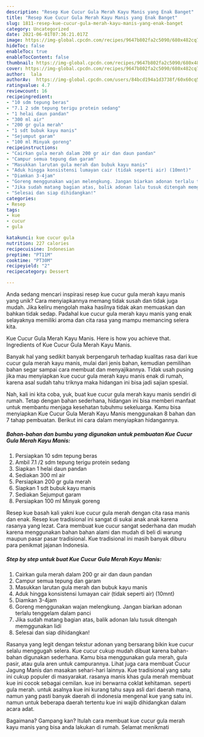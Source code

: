 ```yaml
---
description: "Resep Kue Cucur Gula Merah Kayu Manis yang Enak Banget"
title: "Resep Kue Cucur Gula Merah Kayu Manis yang Enak Banget"
slug: 1811-resep-kue-cucur-gula-merah-kayu-manis-yang-enak-banget
category: Uncategorized
date: 2021-06-01T07:36:21.017Z
image: https://img-global.cpcdn.com/recipes/9647b802fa2c5090/680x482cq70/kue-cucur-gula-merah-kayu-manis-foto-resep-utama.jpg
hideToc: false
enableToc: true
enableTocContent: false
thumbnail: https://img-global.cpcdn.com/recipes/9647b802fa2c5090/680x482cq70/kue-cucur-gula-merah-kayu-manis-foto-resep-utama.jpg
cover: https://img-global.cpcdn.com/recipes/9647b802fa2c5090/680x482cq70/kue-cucur-gula-merah-kayu-manis-foto-resep-utama.jpg
author:  lala
authorAv:  https://img-global.cpcdn.com/users/84bcd194a1d3738f/60x60cq50/avatar.jpg
ratingvalue: 4.7
reviewcount: 16
recipeingredient:
- "10 sdm tepung beras"
- "7.1 2 sdm tepung terigu protein sedang"
- "1 helai daun pandan"
- "300 ml air"
- "200 gr gula merah"
- "1 sdt bubuk kayu manis"
- "Sejumput garam"
- "100 ml Minyak goreng"
recipeinstructions:
- "Cairkan gula merah dalam 200 gr air dan daun pandan"
- "Campur semua tepung dan garam"
- "Masukkan larutan gula merah dan bubuk kayu manis"
- "Aduk hingga konsistensi lumayan cair (tidak seperti air) (10mnt)"
- "Diamkan 3-4jam"
- "Goreng menggunakan wajan melengkung. Jangan biarkan adonan terlalu tenggelam dalam panci"
- "Jika sudah matang bagian atas, balik adonan lalu tusuk ditengah memggunakan lidi"
- "Selesai dan siap dihidangkan!"
categories:
- Resep
tags:
- kue
- cucur
- gula

katakunci: kue cucur gula 
nutrition: 227 calories
recipecuisine: Indonesian
preptime: "PT11M"
cooktime: "PT30M"
recipeyield: "2"
recipecategory: Dessert

---
```



Anda sedang mencari inspirasi resep kue cucur gula merah kayu manis yang unik? Cara menyiapkannya memang tidak susah dan tidak juga mudah. Jika keliru mengolah maka hasilnya tidak akan memuaskan dan bahkan tidak sedap. Padahal kue cucur gula merah kayu manis yang enak selayaknya memiliki aroma dan cita rasa yang mampu memancing selera kita.


Kue Cucur Gula Merah Kayu Manis. Here is how you achieve that. Ingredients of Kue Cucur Gula Merah Kayu Manis.

Banyak hal yang sedikit banyak berpengaruh terhadap kualitas rasa dari kue cucur gula merah kayu manis, mulai dari jenis bahan, kemudian pemilihan bahan segar sampai cara membuat dan menyajikannya. Tidak usah pusing jika mau menyiapkan kue cucur gula merah kayu manis enak di rumah, karena asal sudah tahu triknya maka hidangan ini bisa jadi sajian spesial.


Nah, kali ini kita coba, yuk, buat kue cucur gula merah kayu manis sendiri di rumah. Tetap dengan bahan sederhana, hidangan ini bisa memberi manfaat untuk membantu menjaga kesehatan tubuhmu sekeluarga. Kamu bisa menyiapkan Kue Cucur Gula Merah Kayu Manis menggunakan 8 bahan dan 7 tahap pembuatan. Berikut ini cara dalam menyiapkan hidangannya.

<!--inarticleads1-->

##### Bahan-bahan dan bumbu yang digunakan untuk pembuatan Kue Cucur Gula Merah Kayu Manis:

1. Persiapkan 10 sdm tepung beras
1. Ambil 7.1 /2 sdm tepung terigu protein sedang
1. Siapkan 1 helai daun pandan
1. Sediakan 300 ml air
1. Persiapkan 200 gr gula merah
1. Siapkan 1 sdt bubuk kayu manis
1. Sediakan Sejumput garam
1. Persiapkan 100 ml Minyak goreng


Resep kue basah kali yakni kue cucur gula merah dengan cita rasa manis dan enak. Resep kue tradisional ini sangat di sukai anak anak karena rasanya yang lezat. Cara membuat kue cucur sangat sederhana dan mudah karena menggunakan bahan bahan alami dan mudah di beli di warung maupun pasar pasar tradisional. Kue tradisional ini masih banyak diburu para penikmat jajanan Indonesia. 

<!--inarticleads2-->

##### Step by step untuk buat Kue Cucur Gula Merah Kayu Manis:

1. Cairkan gula merah dalam 200 gr air dan daun pandan
1. Campur semua tepung dan garam
1. Masukkan larutan gula merah dan bubuk kayu manis
1. Aduk hingga konsistensi lumayan cair (tidak seperti air) (10mnt)
1. Diamkan 3-4jam
1. Goreng menggunakan wajan melengkung. Jangan biarkan adonan terlalu tenggelam dalam panci
1. Jika sudah matang bagian atas, balik adonan lalu tusuk ditengah memggunakan lidi
1. Selesai dan siap dihidangkan!

Rasanya yang legit dengan tekstur adonan yang bersarang bikin kue cucur selalu menggugah selera. Kue cucur cukup mudah dibuat karena bahan-bahan digunakan sederhana. Kamu bisa menggunakan gula merah, gula pasir, atau gula aren untuk campurannya. Lihat juga cara membuat Cucur Jagung Manis dan masakan sehari-hari lainnya. Kue tradisional yang satu ini cukup populer di masyarakat. rasanya manis khas gula merah membuat kue ini cocok sebagai cemilan. kue ini berwarna coklat kehitaman. seperti gula merah. untuk asalnya kue ini kurang tahu saya asli dari daerah mana, namun yang pasti banyak daerah di indonesia mengenal kue yang satu ini. namun untuk beberapa daerah tertentu kue ini wajib dihidangkan dalam acara adat. 

Bagaimana? Gampang kan? Itulah cara membuat kue cucur gula merah kayu manis yang bisa anda lakukan di rumah. Selamat menikmati
